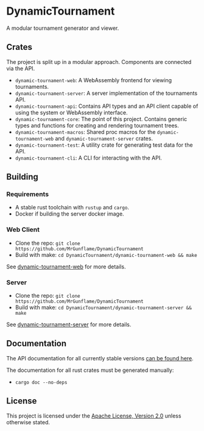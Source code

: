 # DynamicTournament

A modular tournament generator and viewer.

## Crates

The project is split up in a modular approach. Components are connected via the API.

- `dynamic-tournament-web`: A WebAssembly frontend for viewing tournaments.
- `dynamic-tournament-server`: A server implementation of the tournaments API.
- `dynamic-tournament-api`: Contains API types and an API client capable of using the system or WebAssembly interface.
- `dynamic-tournament-core`: The point of this project. Contains generic types and functions for creating and rendering tournament trees.
- `dynamic-tournament-macros`: Shared proc macros for the `dynamic-tournament-web` and `dynamic-tournament-server` crates.
- `dynamic-tournament-test`: A utility crate for generating test data for the API.
- `dynamic-tournament-cli`: A CLI for interacting with the API.

## Building

### Requirements

- A stable rust toolchain with `rustup` and `cargo`.
- Docker if building the server docker image.

### Web Client

- Clone the repo: `git clone https://github.com/MrGunflame/DynamicTournament`
- Build with make: `cd DynamicTournament/dynamic-tournament-web && make`

See [dynamic-tournament-web](https://github.com/MrGunflame/DynamicTournament/tree/master/dynamic-tournament-web) for more details.

### Server

- Clone the repo: `git clone https://github.com/MrGunflame/DynamicTournament`
- Build with make: `cd DynamicTournament/dynamic-tournament-server && make`

See [dynamic-tournament-server](https://github.com/MrGunflame/DynamicTournament/tree/master/dynamic-tournament-server) for more details.

## Documentation

The API documentation for all currently stable versions [can be found here](https://github.com/MrGunflame/DynamicTournament/tree/master/docs).

The documentation for all rust crates must be generated manually:
- `cargo doc --no-deps`

## License

This project is licensed under the [Apache License, Version 2.0](https://github.com/MrGunflame/DynamicTournament/blob/master/LICENSE) unless otherwise stated.
